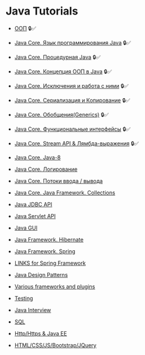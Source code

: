 # Java Tutorials

+ [ООП](oop.md) :lock::white_check_mark:
+ [Java Core. Язык программирования Java](java.md) :lock::white_check_mark:
+ [Java Core. Процедурная Java](procedural.md) :lock::white_check_mark:
+ [Java Core. Концепция ООП в Java](oopInJava.md) :lock::white_check_mark:
+ [Java Core. Исключения и работа с ними](exceptions.md)  :lock::white_check_mark:
+ [Java Core. Сериализация и Копирование](serialization.md)  :lock::white_check_mark:
+ [Java Core. Обобщения(Generics)](generics.md)  :lock::white_check_mark: 
+ [Java Core. Функциональные интерфейсы](functionalInterface.md)  :lock::white_check_mark: 
+ [Java Core. Stream API & Лямбда-выражения](streamApi.md)  :lock::white_check_mark:  
+ [Java Core. Java-8](java8.md) 
+ [Java Core. Логирование](loggers.md) 
+ [Java Core. Потоки ввода / вывода](streams.md) 
+ [Java Core. Java Framework. Collections](collections.md) 


+ [Java JDBC API](jdbc.md) 
+ [Java Servlet API](servlet.md)
+ [Java GUI](gui.md)

+ [Java Framework. Hibernate](hibernate.md)   
+ [Java Framework. Spring](spring.md)
+ [LINKS for Spring Framework](linksspring.md)
+ [Java Design Patterns](patterns.md)
+ [Various frameworks and plugins](frameworks.md)
+ [Testing](testing.md)
+ [Java Interview](interview.md)
+ [SQL](sql.md)
+ [Http/Https & Java EE](http.md)
+ [HTML/CSS/JS/Bootstrap/JQuery](bootstrap.md)
